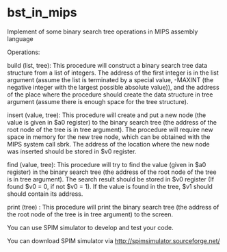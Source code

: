 # bst_in_mips
Implement of some binary search tree operations in MIPS assembly language

Operations:

build (list, tree): This procedure will construct a binary search tree data structure from a list of integers. The address
of the first integer is in the list argument (assume the list is terminated by a special value,
-MAXINT (the negative integer with the largest possible absolute value)), and the address of the
place where the procedure should create the data structure in tree argument (assume there is enough
space for the tree structure). 

insert (value, tree): This procedure will create and put a new node (the value is given in $a0 register) to the binary
search tree (the address of the root node of the tree is in tree argument). The procedure will require
new space in memory for the new tree node, which can be obtained with the MIPS system call sbrk.
The address of the location where the new node was inserted should be stored in $v0 register.


find (value, tree): This procedure will try to find the value (given in $a0 register) in the binary search tree (the address
of the root node of the tree is in tree argument). The search result should be stored in $v0 register (If
found $v0 = 0, if not $v0 = 1). If the value is found in the tree, $v1 should should contain its
address.

print (tree) : This procedure will print the binary search tree (the address of the root node of the tree is in tree
argument) to the screen.


You can use SPIM simulator to develop and test your code. 

You can download SPIM simulator via http://spimsimulator.sourceforge.net/

